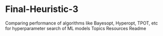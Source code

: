 # Final-Heuristic-3
Comparing performance of algorithms like Bayesopt, Hyperopt, TPOT, etc for hyperparameter search of ML models  Topics Resources  Readme

